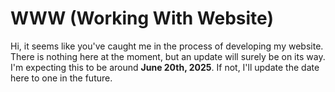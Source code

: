 # WWW (Working With Website)

Hi, it seems like you've caught me in the process of developing my website. There is nothing here at the moment, but an update will surely be on its way. I'm expecting this to be around **June 20th, 2025**. If not, I'll update the date here to one in the future.
